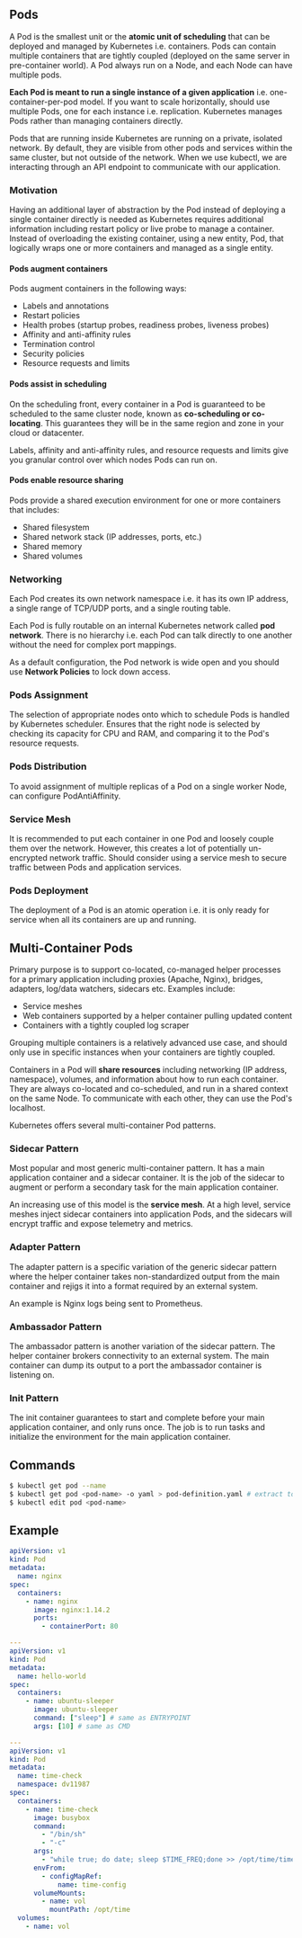 ## Pods

A Pod is the smallest unit or the **atomic unit of scheduling** that can be deployed and managed by Kubernetes i.e. containers. Pods can contain multiple containers that are tightly coupled (deployed on the same server in pre-container world). A Pod always run on a Node, and each Node can have multiple pods.

**Each Pod is meant to run a single instance of a given application** i.e. one-container-per-pod model. If you want to scale horizontally, should use multiple Pods, one for each instance i.e. replication. Kubernetes manages Pods rather than managing containers directly.

Pods that are running inside Kubernetes are running on a private, isolated network. By default, they are visible from other pods and services within the same cluster, but not outside of the network. When we use kubectl, we are interacting through an API endpoint to communicate with our application.

### Motivation

Having an additional layer of abstraction by the Pod instead of deploying a single container directly is needed as Kubernetes requires additional information including restart policy or live probe to manage a container. Instead of overloading the existing container, using a new entity, Pod, that logically wraps one or more containers and managed as a single entity.

#### Pods augment containers

Pods augment containers in the following ways:

- Labels and annotations
- Restart policies
- Health probes (startup probes, readiness probes, liveness probes)
- Affinity and anti-affinity rules
- Termination control
- Security policies
- Resource requests and limits

#### Pods assist in scheduling

On the scheduling front, every container in a Pod is guaranteed to be scheduled to the same cluster node, known as **co-scheduling or co-locating**. This guarantees they will be in the same region and zone in your cloud or datacenter.

Labels, affinity and anti-affinity rules, and resource requests and limits give you granular control over which nodes Pods can run on.

#### Pods enable resource sharing

Pods provide a shared execution environment for one or more containers that includes:

- Shared filesystem
- Shared network stack (IP addresses, ports, etc.)
- Shared memory
- Shared volumes

### Networking

Each Pod creates its own network namespace i.e. it has its own IP address, a single range of TCP/UDP ports, and a single routing table.

Each Pod is fully routable on an internal Kubernetes network called **pod network**. There is no hierarchy i.e. each Pod can talk directly to one another without the need for complex port mappings.

As a default configuration, the Pod network is wide open and you should use **Network Policies** to lock down access.

### Pods Assignment

The selection of appropriate nodes onto which to schedule Pods is handled by Kubernetes scheduler. Ensures that the right node is selected by checking its capacity for CPU and RAM, and comparing it to the Pod's resource requests.

### Pods Distribution

To avoid assignment of multiple replicas of a Pod on a single worker Node, can configure PodAntiAffinity.

### Service Mesh

It is recommended to put each container in one Pod and loosely couple them over the network. However, this creates a lot of potentially un-encrypted network traffic. Should consider using a service mesh to secure traffic between Pods and application services.

### Pods Deployment

The deployment of a Pod is an atomic operation i.e. it is only ready for service when all its containers are up and running.

## Multi-Container Pods

Primary purpose is to support co-located, co-managed helper processes for a primary application including proxies (Apache, Nginx), bridges, adapters, log/data watchers, sidecars etc. Examples include:

- Service meshes
- Web containers supported by a helper container pulling updated content
- Containers with a tightly coupled log scraper

Grouping multiple containers is a relatively advanced use case, and should only use in specific instances when your containers are tightly coupled.

Containers in a Pod will **share resources** including networking (IP address, namespace), volumes, and information about how to run each container. They are always co-located and co-scheduled, and run in a shared context on the same Node. To communicate with each other, they can use the Pod's localhost.

Kubernetes offers several multi-container Pod patterns.

### Sidecar Pattern

Most popular and most generic multi-container pattern. It has a main application container and a sidecar container. It is the job of the sidecar to augment or perform a secondary task for the main application container.

An increasing use of this model is the **service mesh**. At a high level, service meshes inject sidecar containers into application Pods, and the sidecars will encrypt traffic and expose telemetry and metrics.

### Adapter Pattern

The adapter pattern is a specific variation of the generic sidecar pattern where the helper container takes non-standardized output from the main container and rejigs it into a format required by an external system.

An example is Nginx logs being sent to Prometheus.

### Ambassador Pattern

The ambassador pattern is another variation of the sidecar pattern. The helper container brokers connectivity to an external system. The main container can dump its output to a port the ambassador container is listening on.

### Init Pattern

The init container guarantees to start and complete before your main application container, and only runs once. The job is to run tasks and initialize the environment for the main application container.

## Commands

```bash
$ kubectl get pod --name
$ kubectl get pod <pod-name> -o yaml > pod-definition.yaml # extract to yaml
$ kubectl edit pod <pod-name>
```

## Example

```yaml
apiVersion: v1
kind: Pod
metadata:
  name: nginx
spec:
  containers:
    - name: nginx
      image: nginx:1.14.2
      ports:
        - containerPort: 80

---
apiVersion: v1
kind: Pod
metadata:
  name: hello-world
spec:
  containers:
    - name: ubuntu-sleeper
      image: ubuntu-sleeper
      command: ["sleep"] # same as ENTRYPOINT
      args: [10] # same as CMD

---
apiVersion: v1
kind: Pod
metadata:
  name: time-check
  namespace: dv11987
spec:
  containers:
    - name: time-check
      image: busybox
      command:
        - "/bin/sh"
        - "-c"
      args:
        - "while true; do date; sleep $TIME_FREQ;done >> /opt/time/time-check.log;"
      envFrom:
        - configMapRef:
            name: time-config
      volumeMounts:
        - name: vol
          mountPath: /opt/time
  volumes:
    - name: vol
```

